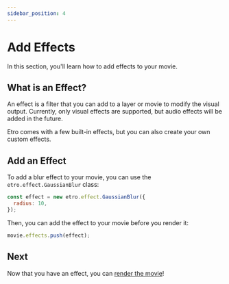 ```yaml
---
sidebar_position: 4
---
```


# Add Effects

In this section, you'll learn how to add effects to your movie.

## What is an Effect?

An effect is a filter that you can add to a layer or movie to modify the visual output. Currently, only visual effects are supported, but audio effects will be added in the future.

Etro comes with a few built-in effects, but you can also create your own custom effects.

## Add an Effect

To add a blur effect to your movie, you can use the `etro.effect.GaussianBlur` class:

```js
const effect = new etro.effect.GaussianBlur({
  radius: 10,
});
```

Then, you can add the effect to your movie before you render it:

```js
movie.effects.push(effect);
```

## Next

Now that you have an effect, you can [render the movie](render-the-movie)!
